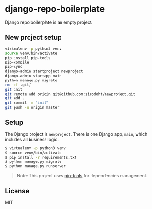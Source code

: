 # django-repo-boilerplate

Django repo boilerplate is an empty project.


## New project setup
```sh
virtualenv -p python3 venv
source venv/bin/activate
pip install pip-tools
pip-compile
pip-sync
django-admin startproject newproject
django-admin startapp main
python manage.py migrate
rm -rf .git/
git init
git remote add origin git@github.com:sirodoht/newproject.git
git add .
git commit -m "init"
git push -u origin master
```


## Setup

The Django project is `newproject`. There is one Django app, `main`, which includes
all business logic.

```sh
$ virtualenv -p python3 venv
$ source venv/bin/activate
$ pip install -r requirements.txt
$ python manage.py migrate
$ python manage.py runserver
```

> Note: This project uses [pip-tools](https://github.com/jazzband/pip-tools) for dependencies management.


## License

MIT